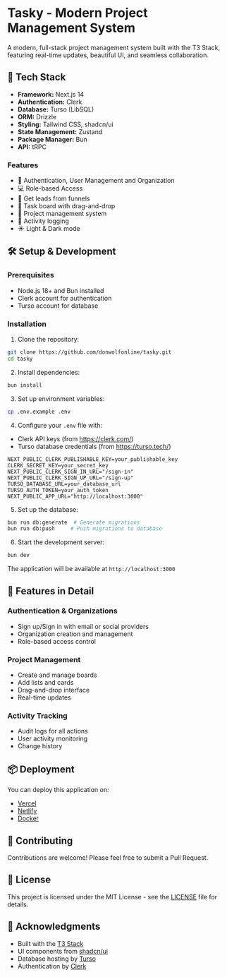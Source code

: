 # Tasky - Modern Project Management System

A modern, full-stack project management system built with the T3 Stack, featuring real-time updates, beautiful UI, and seamless collaboration.

## 🚀 Tech Stack

- **Framework:** Next.js 14
- **Authentication:** Clerk
- **Database:** Turso (LibSQL)
- **ORM:** Drizzle
- **Styling:** Tailwind CSS, shadcn/ui
- **State Management:** Zustand
- **Package Manager:** Bun
- **API:** tRPC

### Features
- 🏢 Authentication, User Management and Organization
- 💻 Role-based Access
- 📢 Get leads from funnels
- 🎨 Task board with drag-and-drop
- 📂 Project management system
- 🔗 Activity logging
- ☀️ Light & Dark mode

## 🛠️ Setup & Development

### Prerequisites
- Node.js 18+ and Bun installed
- Clerk account for authentication
- Turso account for database

### Installation

1. Clone the repository:
```bash
git clone https://github.com/donwolfonline/tasky.git
cd tasky
```

2. Install dependencies:
```bash
bun install
```

3. Set up environment variables:
```bash
cp .env.example .env
```

4. Configure your `.env` file with:
- Clerk API keys (from https://clerk.com/)
- Turso database credentials (from https://turso.tech/)
```env
NEXT_PUBLIC_CLERK_PUBLISHABLE_KEY=your_publishable_key
CLERK_SECRET_KEY=your_secret_key
NEXT_PUBLIC_CLERK_SIGN_IN_URL="/sign-in"
NEXT_PUBLIC_CLERK_SIGN_UP_URL="/sign-up"
TURSO_DATABASE_URL=your_database_url
TURSO_AUTH_TOKEN=your_auth_token
NEXT_PUBLIC_APP_URL="http://localhost:3000"
```

5. Set up the database:
```bash
bun run db:generate  # Generate migrations
bun run db:push     # Push migrations to database
```

6. Start the development server:
```bash
bun dev
```

The application will be available at `http://localhost:3000`

## 🌟 Features in Detail

### Authentication & Organizations
- Sign up/Sign in with email or social providers
- Organization creation and management
- Role-based access control

### Project Management
- Create and manage boards
- Add lists and cards
- Drag-and-drop interface
- Real-time updates

### Activity Tracking
- Audit logs for all actions
- User activity monitoring
- Change history

## 📦 Deployment

You can deploy this application on:
- [Vercel](https://create.t3.gg/en/deployment/vercel)
- [Netlify](https://create.t3.gg/en/deployment/netlify)
- [Docker](https://create.t3.gg/en/deployment/docker)

## 🤝 Contributing

Contributions are welcome! Please feel free to submit a Pull Request.

## 📝 License

This project is licensed under the MIT License - see the [LICENSE](LICENSE) file for details.

## 🙏 Acknowledgments

- Built with the [T3 Stack](https://create.t3.gg/)
- UI components from [shadcn/ui](https://ui.shadcn.com/)
- Database hosting by [Turso](https://turso.tech/)
- Authentication by [Clerk](https://clerk.com/)
